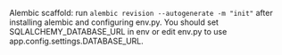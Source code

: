 Alembic scaffold: run `alembic revision --autogenerate -m "init"` after installing alembic and configuring env.py.
You should set SQLALCHEMY_DATABASE_URL in env or edit env.py to use app.config.settings.DATABASE_URL.
